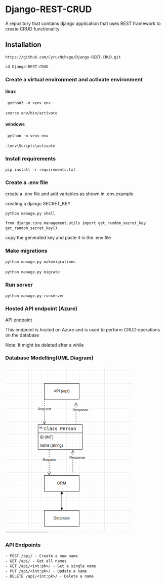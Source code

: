 # Django-REST-CRUD
A repository that contains django application that uses REST framework to create CRUD functionality

## Installation
```
https://github.com/CyrusNchege/Django-REST-CRUD.git
```

```
cd Django-REST-CRUD
```


### Create a virtual environment  and activate environment

#### linux
```
 python3 -m venv env

source env/bin/activate
```
#### windows
```
 python -m venv env

.\env\Scripts\activate

```

### Install requirements
```
pip install -r requirements.txt
```
### Create a .env file

create a .env file and add variables as shown in .env.example

creating a django SECRET_KEY
```
python manage.py shell
```
```
from django.core.management.utils import get_random_secret_key
get_random_secret_key()
```
copy the generated key and paste it in the .env file

### Make migrations

```
python manage.py makemigrations

python manage.py migrate
```
### Run server
```
python manage.py runserver
```
### Hosted API endpoint (Azure)
[API endpoint](https://cyrus-django-application.azurewebsites.net/api/)

This endpoint is hosted on Azure and is used to perform CRUD operations on the database

Note: It might be deleted after a while

### Database Modelling(UML Diagram)
![UML Diagram](/images/uml.png)

### API Endpoints
```
- POST /api/ - Create a new name
- GET /api/ - Get all names
- GET /api/<int:pk>/ - Get a single name
- PUT /api/<int:pk>/ - Update a name
- DELETE /api/<int:pk>/ - Delete a name
```
